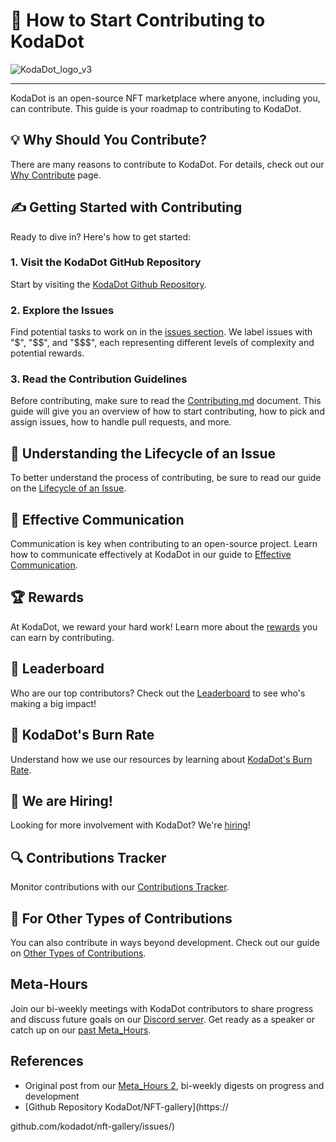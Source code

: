 # 🚀 How to Start Contributing to KodaDot

![KodaDot_logo_v3](/assets/koda-v3.png)

---

KodaDot is an open-source NFT marketplace where anyone, including you, can contribute. This guide is your roadmap to contributing to KodaDot. 

## 💡 Why Should You Contribute?

There are many reasons to contribute to KodaDot. For details, check out our [Why Contribute](/contributing/why-contribute) page.

## ✍️ Getting Started with Contributing

Ready to dive in? Here's how to get started:

### 1. Visit the KodaDot GitHub Repository

Start by visiting the [KodaDot Github Repository](https://github.com/kodadot).

### 2. Explore the Issues

Find potential tasks to work on in the [issues section](https://github.com/kodadot/nft-gallery/issues?q=is%3Aissue+is%3Aopen+label%3A%22good+first+issue%22). We label issues with "$", "$$", and "$$$", each representing different levels of complexity and potential rewards.

### 3. Read the Contribution Guidelines

Before contributing, make sure to read the [Contributing.md](https://github.com/kodadot/nft-gallery/blob/main/CONTRIBUTING.md) document. This guide will give you an overview of how to start contributing, how to pick and assign issues, how to handle pull requests, and more.

## 🔄 Understanding the Lifecycle of an Issue

To better understand the process of contributing, be sure to read our guide on the [Lifecycle of an Issue](/contributing/issue-lifecycle).

## 💬 Effective Communication

Communication is key when contributing to an open-source project. Learn how to communicate effectively at KodaDot in our guide to [Effective Communication](/contributing/effective-communication).

## 🏆 Rewards

At KodaDot, we reward your hard work! Learn more about the [rewards](/contributing/rewards) you can earn by contributing.

## 🥇 Leaderboard

Who are our top contributors? Check out the [Leaderboard](/contributing/leaderboard) to see who's making a big impact!

## 💸 KodaDot's Burn Rate

Understand how we use our resources by learning about [KodaDot's Burn Rate](/contributing/burn-rate).

## 📣 We are Hiring!

Looking for more involvement with KodaDot? We're [hiring](/contributing/hiring)! 

## 🔍 Contributions Tracker

Monitor contributions with our [Contributions Tracker](https://repo-tracker.com/r/gh/kodadot/nft-gallery).

## 🤝 For Other Types of Contributions

You can also contribute in ways beyond development. Check out our guide on [Other Types of Contributions](https://hello.kodadot.xyz/be-part-of-kodadot/kodadots-programs).

## Meta-Hours

Join our bi-weekly meetings with KodaDot contributors to share progress and discuss future goals on our [Discord server](https://discord.gg/kodadot). Get ready as a speaker or catch up on our [past Meta_Hours](https://github.com/kodadot/nft-gallery/discussions/categories/meta-hours).

## References
- Original post from our [Meta_Hours 2](https://github.com/kodadot/nft-gallery/discussions/1699), bi-weekly digests on progress and development
- [Github Repository KodaDot/NFT-gallery](https://

github.com/kodadot/nft-gallery/issues/)
